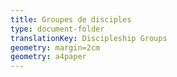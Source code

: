 ```yaml
---
title: Groupes de disciples
type: document-folder
translationKey: Discipleship Groups
geometry: margin=2cm
geometry: a4paper
---
```

